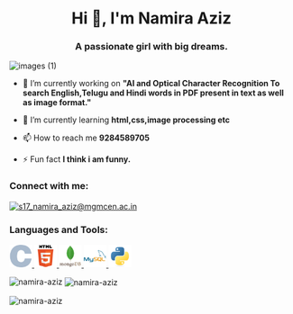 
<h1 align="center">Hi 👋, I'm Namira Aziz</h1>
<h3 align="center">A passionate girl with big dreams.</h3>

![images (1)](https://user-images.githubusercontent.com/78529272/107112158-673b0f80-6823-11eb-8935-a6cd46700b71.jpg)

- 🔭 I’m currently working on **"AI and Optical Character Recognition To search English,Telugu and Hindi words in PDF present in text as well as image format."**

- 🌱 I’m currently learning **html,css,image processing etc**

- 📫 How to reach me **9284589705**

- ⚡ Fun fact **I think i am funny.**

<h3 align="left">Connect with me:</h3>
<p align="left">
<a href="https://linkedin.com/in/s17_namira_aziz@mgmcen.ac.in" target="blank"><img align="center" src="https://cdn.jsdelivr.net/npm/simple-icons@3.0.1/icons/linkedin.svg" alt="s17_namira_aziz@mgmcen.ac.in" height="30" width="40" /></a>
</p>

<h3 align="left">Languages and Tools:</h3>
<p align="left"> <a href="https://www.cprogramming.com/" target="_blank"> <img src="https://raw.githubusercontent.com/devicons/devicon/master/icons/c/c-original.svg" alt="c" width="40" height="40"/> </a> <a href="https://www.w3.org/html/" target="_blank"> <img src="https://raw.githubusercontent.com/devicons/devicon/master/icons/html5/html5-original-wordmark.svg" alt="html5" width="40" height="40"/> </a> <a href="https://www.mongodb.com/" target="_blank"> <img src="https://raw.githubusercontent.com/devicons/devicon/master/icons/mongodb/mongodb-original-wordmark.svg" alt="mongodb" width="40" height="40"/> </a> <a href="https://www.mysql.com/" target="_blank"> <img src="https://raw.githubusercontent.com/devicons/devicon/master/icons/mysql/mysql-original-wordmark.svg" alt="mysql" width="40" height="40"/> </a> <a href="https://www.python.org" target="_blank"> <img src="https://raw.githubusercontent.com/devicons/devicon/master/icons/python/python-original.svg" alt="python" width="40" height="40"/> </a> </p>

<p><img align="left" src="https://github-readme-stats.vercel.app/api/top-langs?username=namira-aziz&show_icons=true&locale=en&layout=compact" alt="namira-aziz" /></p>

<p>&nbsp;<img align="center" src="https://github-readme-stats.vercel.app/api?username=namira-aziz&show_icons=true&locale=en" alt="namira-aziz" /></p>

<p><img align="center" src="https://github-readme-streak-stats.herokuapp.com/?user=namira-aziz&" alt="namira-aziz" /></p>
